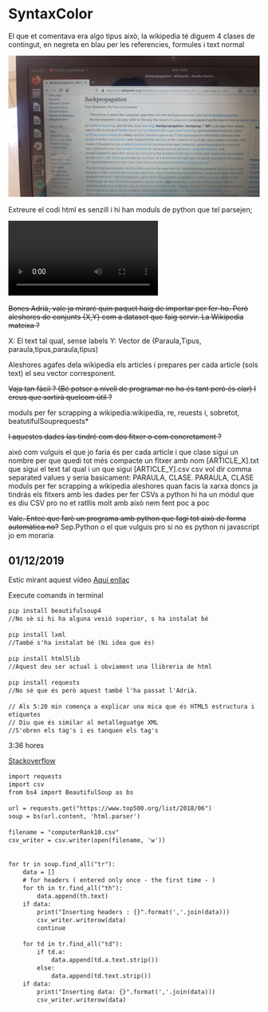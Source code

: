 # SyntaxColor

El que et comentava era algo tipus això, la wikipedia té diguem 4 clases de contingut, en negreta en blau per les referencies, formules i text normal

![Foto Pantalla](./Backpropagation.jpeg)

Extreure el codi html es senzill i hi han moduls de python que tel parsejen;

![Foto Pantalla](./parsejen.mp4)

~~Bones Adrià, vale ja miraré quin paquet haig de importar per fer-ho. Però aleshores de conjunts {X,Y} com a dataset que faig servir. La Wikipedia mateixa ?~~

X: El text tal qual, sense labels
Y: Vector de (Paraula,Tipus, paraula,tipus,paraula,tipus)

Aleshores agafes dela wikipedia els articles i prepares per cada article (sols text) el seu vector corresponent.

~~Vaja tan fàcil ? (Bé potser a nivell de programar no ho és tant però és clar) I creus que sortirà quelcom útil ?~~

moduls per fer scrapping a wikipedia:wikipedia, re, reuests i, sobretot, beatutifulSouprequests*

~~I aquestes dades las tindré com dos fitxer o com concretament ?~~

aixó com vulguis
el que jo faria és per cada article
i que clase sigui un nombre per que quedi tot més compacte
un fitxer amb nom [ARTICLE_X].txt que sigui el text tal qual i un que sigui [ARTICLE_Y].csv
csv vol dir comma separated values
y seria basicament: PARAULA, CLASE. PARAULA, CLASE
moduls per fer scrapping a wikipedia
aleshores quan facis la xarxa doncs ja tindrás els fitxers amb les dades
per fer CSVs a python hi ha un módul que es diu CSV pro no et ratllis molt amb això nem fent poc a poc

~~Vale. Entec que farè un programa amb python que fagi tot això de forma automàtica no?~~
Sep.Python o el que vulguis pro si no es python ni javascript jo em moraria



## 01/12/2019

Estic mirant aquest vídeo [Aquí enllaç](https://youtu.be/ng2o98k983k)

Execute comands in terminal 
```
pip install beautifulsoup4
//No sè si hi ha alguna vesió superior, s ha instalat bé

pip install lxml
//També s'ha instalat bé (Ni idea que és)

pip install html5lib
//Aquest deu ser actual i obviament una llibreria de html

pip install requests
//No sé que és però aquest també l'ha passat l'Adrià.

// Als 5:20 min comença a explicar una mica que és HTML5 estructura i etiquetes
// Diu que és similar al metalleguatge XML
//S'obren els tag's i es tanquen els tag's
```

3:36 hores

[Stackoverflow](https://stackoverflow.com/questions/52690994/web-scraping-python-writing-to-a-csv)

```
import requests
import csv
from bs4 import BeautifulSoup as bs

url = requests.get("https://www.top500.org/list/2018/06")
soup = bs(url.content, 'html.parser')

filename = "computerRank10.csv"
csv_writer = csv.writer(open(filename, 'w'))


for tr in soup.find_all("tr"):
    data = []
    # for headers ( entered only once - the first time - )
    for th in tr.find_all("th"):
        data.append(th.text)
    if data:
        print("Inserting headers : {}".format(','.join(data)))
        csv_writer.writerow(data)
        continue

    for td in tr.find_all("td"):
        if td.a:
            data.append(td.a.text.strip())
        else:
            data.append(td.text.strip())
    if data:
        print("Inserting data: {}".format(','.join(data)))
        csv_writer.writerow(data)
```

